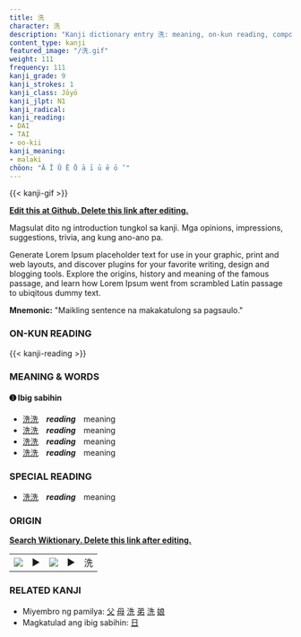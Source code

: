 ```yaml
---
title: 洗
character: 洗
description: "Kanji dictionary entry 洗: meaning, on-kun reading, compounds, origin, related kanji"
content_type: kanji
featured_image: "/洗.gif"
weight: 111
frequency: 111
kanji_grade: 9
kanji_strokes: 1
kanji_class: Jōyō
kanji_jlpt: N1
kanji_radical: 
kanji_reading: 
- DAI
- TAI
- oo-kii
kanji_meaning:
- malaki
chōon: "Ā Ī Ū Ē Ō ā ī ū ē ō ’"
---
```

[//]: # (Don't edit the line below. Kanji animated GIF code is automatically generated.)
{{< kanji-gif >}}

[//]: # (Edit below this line.)

**[Edit this at Github. Delete this link after editing.](https://github.com/tim0g/tim/tree/main/content/kanji/洗/index.md)**

Magsulat dito ng introduction tungkol sa kanji. Mga opinions, impressions, suggestions, trivia, ang kung ano-ano pa.

Generate Lorem Ipsum placeholder text for use in your graphic, print and web layouts, and discover plugins for your favorite writing, design and blogging tools. Explore the origins, history and meaning of the famous passage, and learn how Lorem Ipsum went from scrambled Latin passage to ubiqitous dummy text.
 
**Mnemonic:** "Maikling sentence na makakatulong sa pagsaulo."

### ON-KUN READING

[//]: # (Don't edit the line below. ON-KUN READING code is automatically generated.)
{{< kanji-reading >}}

### MEANING & WORDS

#### ➊ **Ibig sabihin**
  - [洗](../洗)[洗](../洗)　***reading***　meaning
  - [洗](../洗)[洗](../洗)　***reading***　meaning
  - [洗](../洗)[洗](../洗)　***reading***　meaning
  - [洗](../洗)[洗](../洗)　***reading***　meaning

### SPECIAL READING
  - [洗](../洗)[洗](../洗)　***reading***　meaning

### ORIGIN

**[Search Wiktionary. Delete this link after editing.](https://wiktionary.org/wiki/洗)**
<table class="kanji-table"><tr><td>
<img src="60px-洗-bronze.svg.png">
</td><td>▶</td><td>
<img src="60px-洗-oracle.svg.png">
</td><td>▶</td>
<td class="kanji-origin">洗</td>
</tr></table>

### RELATED KANJI
- Miyembro ng pamilya: [父](../父) [母](../母) [洗](../洗) [弟](../弟) [洗](../洗) [娘](../娘)
- Magkatulad ang ibig sabihin: [日](../日)
